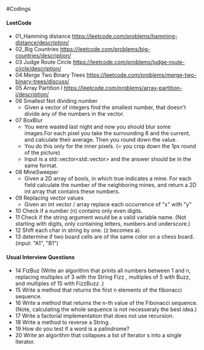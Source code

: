 #Codings

#### LeetCode
- 01_Hamming distance https://leetcode.com/problems/hamming-distance/description/
- 02_Big Countries https://leetcode.com/problems/big-countries/description/
- 03 Judge Route Circle
https://leetcode.com/problems/judge-route-circle/description/
- 04 Merge Two Binary Trees https://leetcode.com/problems/merge-two-binary-trees/discuss/
- 05 Array Partition I https://leetcode.com/problems/array-partition-i/description/
- 06 Smallest Not dividing number
  - Given a vector of integers find the smallest number, that doesn't divide any of the numbers in the vector.
- 07 BoxBlur
  - You were wasted last night and now you should blur some images.For each pixel you take the surrounding 8 and the current, and calculate their average. Then you round down the value.
  - You do this only for the inner pixels. (= you crop down the 1px round of the picture)
  - Input is a std::vector<std::vector<int>> and the answer should be in the same format.
- 08 MineSweeper
  - Given a 2D array of bools, in which true indicates a mine. For each field calculate the number of the neighboring mines, and return a 2D int array that contains these numbers.
- 09 Replacing vector values
  - Given an int vector / array replace each occurrence of "x" with "y"
- 10 Check if a number (n) contains only even digits.
- 11 Check if the string argument would be a valid variable name. (Not starting with digits, only containing letters, numbers and underscore.)
- 12 Shift each char in string by one. (z becomes a).
- 13 determine if two board cells are of the same color on a chess board. (input: "A1", "B1")

#### Usual Interview Questions
- 14 FizBuz (Write an algorithm that prints all numbers between 1 and n, replacing multiples of 3 with the String Fizz , multiples of 5 with Buzz, and multiples of 15 with FizzBuzz .)
- 15 Write a method that returns the first n elements of the fibonacci sequence.
- 16 Write a method that returns the n-th value of the Fibonacci sequence. (Note, calculating the whole sequence is not necesseraly the best idea.)
- 17 Write a factorial implementation that does not use recursion.
- 18 Write a method to reverse a String .
- 19 How do you test if a word is a palindrome?
- 20 Write an algorithm that collapses a list of Iterator s into a single Iterator.

